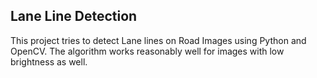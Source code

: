 ## Lane Line Detection

This project tries to detect Lane lines on Road Images using Python and OpenCV. The algorithm works reasonably well for images with low brightness as well.
